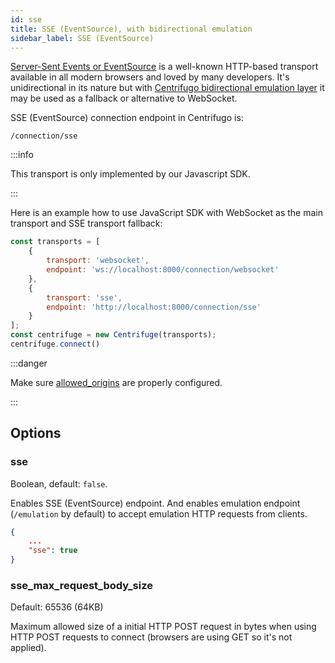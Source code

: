 ```yaml
---
id: sse
title: SSE (EventSource), with bidirectional emulation 
sidebar_label: SSE (EventSource)
---
```


[Server-Sent Events or EventSource](https://developer.mozilla.org/en-US/docs/Web/API/EventSource) is a well-known HTTP-based transport available in all modern browsers and loved by many developers. It's unidirectional in its nature but with [Centrifugo bidirectional emulation layer](https://centrifugal.dev/blog/2022/07/19/centrifugo-v4-released#modern-websocket-emulation-in-javascript) it may be used as a fallback or alternative to WebSocket.

SSE (EventSource) connection endpoint in Centrifugo is:

```
/connection/sse
```

:::info

This transport is only implemented by our Javascript SDK. 

:::

Here is an example how to use JavaScript SDK with WebSocket as the main transport and SSE transport fallback:

```javascript title="Use SSE with bidirectional emulation as a fallback for WebSocket in JS SDK"
const transports = [
    {
        transport: 'websocket',
        endpoint: 'ws://localhost:8000/connection/websocket'
    },
    {
        transport: 'sse',
        endpoint: 'http://localhost:8000/connection/sse'
    }
];
const centrifuge = new Centrifuge(transports);
centrifuge.connect()
```

:::danger

Make sure [allowed_origins](../server/configuration.md#allowed_origins) are properly configured.

:::

## Options

### sse

Boolean, default: `false`.

Enables SSE (EventSource) endpoint. And enables emulation endpoint (`/emulation` by default) to accept emulation HTTP requests from clients.

```json title="config.json"
{
    ...
    "sse": true
}
```

### sse_max_request_body_size

Default: 65536 (64KB)

Maximum allowed size of a initial HTTP POST request in bytes when using HTTP POST requests to connect (browsers are using GET so it's not applied).
